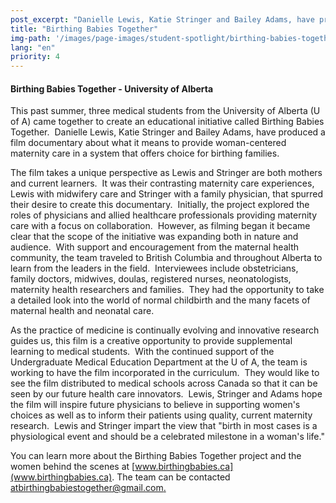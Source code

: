 ```yaml
---
post_excerpt: "Danielle Lewis, Katie Stringer and Bailey Adams, have produced a film documentary about what it means to provide woman-centered maternity care in a system that offers choice for birthing families"
title: "Birthing Babies Together"
img-path: '/images/page-images/student-spotlight/birthing-babies-together.png'
lang: "en"
priority: 4
---
```

#### **Birthing Babies Together - University of Alberta**

This past summer, three medical students from the University of Alberta (U of A) came together to create an educational initiative called Birthing Babies Together.  Danielle Lewis, Katie Stringer and Bailey Adams, have produced a film documentary about what it means to provide woman-centered maternity care in a system that offers choice for birthing families.

The film takes a unique perspective as Lewis and Stringer are both mothers and current learners.  It was their contrasting maternity care experiences, Lewis with midwifery care and Stringer with a family physician, that spurred their desire to create this documentary.  Initially, the project explored the roles of physicians and allied healthcare professionals providing maternity care with a focus on collaboration.  However, as filming began it became clear that the scope of the initiative was expanding both in nature and audience.  With support and encouragement from the maternal health community, the team traveled to British Columbia and throughout Alberta to learn from the leaders in the field.  Interviewees include obstetricians, family doctors, midwives, doulas, registered nurses, neonatologists, maternity health researchers and families.  They had the opportunity to take a detailed look into the world of normal childbirth and the many facets of maternal health and neonatal care.

As the practice of medicine is continually evolving and innovative research guides us, this film is a creative opportunity to provide supplemental learning to medical students.  With the continued support of the Undergraduate Medical Education Department at the U of A, the team is working to have the film incorporated in the curriculum.  They would like to see the film distributed to medical schools across Canada so that it can be seen by our future health care innovators.  Lewis, Stringer and Adams hope the film will inspire future physicians to believe in supporting women's choices as well as to inform their patients using quality, current maternity research.  Lewis and Stringer impart the view that "birth in most cases is a physiological event and should be a celebrated milestone in a woman's life."

You can learn more about the Birthing Babies Together project and the women behind the scenes at [www.birthingbabies.ca](www.birthingbabies.ca). The team can be contacted [atbirthingbabiestogether@gmail.com.](javascript:void(location.href='mailto:'+String.fromCharCode(97,116,98,105,114,116,104,105,110,103,98,97,98,105,101,115,116,111,103,101,116,104,101,114,64,103,109,97,105,108,46,99,111,109)))
